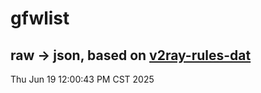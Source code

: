 # gfwlist
## raw -> json, based on [v2ray-rules-dat](https://github.com/Loyalsoldier/v2ray-rules-dat)
Thu Jun 19 12:00:43 PM CST 2025


